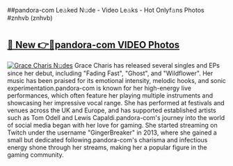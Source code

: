 ##pandora-com Le𝚊ked N𝚞de - Video Le𝚊ks - Hot Onlyf𝚊ns Photos #znhvb (znhvb)

# <h2><a href="https://mediaupload.pro?title=pandora-com&ref=9FEB">🔗 New 👉🔴pandora-com VIDEO Photos</a></h2>

[![Grace Charis N𝚞des](https://i.imgur.com/rIISA9y.gif)](https://mediaupload.pro?title=pandora-com&ref=9FEB)
Grace Charis has released several singles and EPs since her debut, including "Fading Fast", "Ghost", and "Wildflower". Her music has been praised for its emotional intensity, melodic hooks, and sonic experimentation.pandora-com is known for her high-energy live performances, which often feature her playing multiple instruments and showcasing her impressive vocal range. She has performed at festivals and venues across the UK and Europe, and has supported established artists such as Tom Odell and Lewis Capaldi.pandora-com's journey into the world of social media began with her love for gaming. She started streaming on Twitch under the username "GingerBreaker" in 2013, where she gained a small but dedicated following.pandora-com's charisma and infectious energy shone through her streams, making her a popular figure in the gaming community.